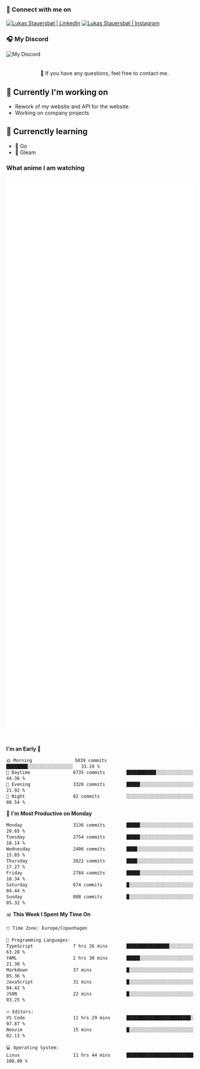 ### 🔗 Connect with me on
<a href="https://www.instagram.com/lukas_stauersbol" target="_blank"><img align="center" src="https://raw.githubusercontent.com/stauersbol/stauersbol/main/images/instagram.svg" alt="Lukas Stauersbøl | LinkedIn" width="30px"/></a>
<a href="https://www.linkedin.com/in/lukas-stauersbol/" target="_blank"><img align="center" src="https://raw.githubusercontent.com/stauersbol/stauersbol/main/images/linkedin.svg" alt="Lukas Stauersbøl | Instagram" width="30px"/></a>

<p align="center">
 <h3>🎧 My Discord</h3>
 <img align="left" height="55px" src="https://discord.c99.nl/widget/theme-2/147806323323568128.png" alt="My Discord" />
</p>

<br/>
<br/>
<br/>
💬 If you have any questions, feel free to contact me.

## 🔭 Currently I'm working on
- Rework of my website and API for the website.
- Working on company projects
 
## 🌱 Currenctly learning
- 💙 Go
- 💜 Gleam

### What anime I am watching
<a href="https://anilist.co/user/slashiy/" align="center"><img align="center" width="500px" src="metrics.plugin.personal.anilist.svg" /></a>

<br/>

<!--START_SECTION:waka-->
**I'm an Early 🐤** 

```text
🌞 Morning                5039 commits        ████████░░░░░░░░░░░░░░░░░   33.19 % 
🌆 Daytime                6735 commits        ███████████░░░░░░░░░░░░░░   44.36 % 
🌃 Evening                3328 commits        █████░░░░░░░░░░░░░░░░░░░░   21.92 % 
🌙 Night                  82 commits          ░░░░░░░░░░░░░░░░░░░░░░░░░   00.54 % 
```
📅 **I'm Most Productive on Monday** 

```text
Monday                   3136 commits        █████░░░░░░░░░░░░░░░░░░░░   20.65 % 
Tuesday                  2754 commits        █████░░░░░░░░░░░░░░░░░░░░   18.14 % 
Wednesday                2406 commits        ████░░░░░░░░░░░░░░░░░░░░░   15.85 % 
Thursday                 2622 commits        ████░░░░░░░░░░░░░░░░░░░░░   17.27 % 
Friday                   2784 commits        █████░░░░░░░░░░░░░░░░░░░░   18.34 % 
Saturday                 674 commits         █░░░░░░░░░░░░░░░░░░░░░░░░   04.44 % 
Sunday                   808 commits         █░░░░░░░░░░░░░░░░░░░░░░░░   05.32 % 
```


📊 **This Week I Spent My Time On** 

```text
🕑︎ Time Zone: Europe/Copenhagen

💬 Programming Languages: 
TypeScript               7 hrs 26 mins       ████████████████░░░░░░░░░   63.28 % 
YAML                     2 hrs 30 mins       █████░░░░░░░░░░░░░░░░░░░░   21.30 % 
Markdown                 37 mins             █░░░░░░░░░░░░░░░░░░░░░░░░   05.36 % 
JavaScript               31 mins             █░░░░░░░░░░░░░░░░░░░░░░░░   04.42 % 
JSON                     22 mins             █░░░░░░░░░░░░░░░░░░░░░░░░   03.25 % 

🔥 Editors: 
VS Code                  11 hrs 29 mins      ████████████████████████░   97.87 % 
Neovim                   15 mins             █░░░░░░░░░░░░░░░░░░░░░░░░   02.13 % 

💻 Operating System: 
Linux                    11 hrs 44 mins      █████████████████████████   100.00 % 
```


<!--END_SECTION:waka-->
